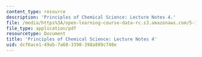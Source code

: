 ```yaml
---
content_type: resource
description: 'Principles of Chemical Science: Lecture Notes 4.'
file: /media/https%3A/open-learning-course-data-rc.s3.amazonaws.com/5-111sc-principles-of-chemical-science-fall-2014/dcf6ace149ab7a683390398a889c740e_MIT5_111F14_Lec4.pdf
file_type: application/pdf
resourcetype: Document
title: 'Principles of Chemical Science: Lecture Notes 4'
uid: dcf6ace1-49ab-7a68-3390-398a889c740e
---
```

